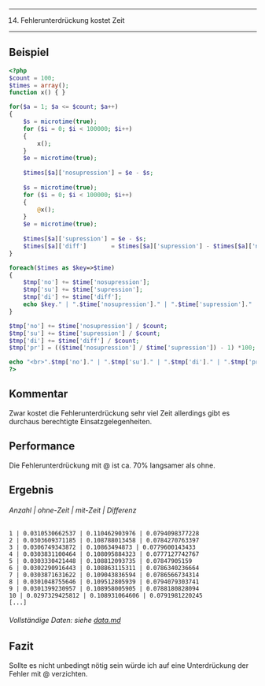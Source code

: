 ------
14. Fehlerunterdrückung kostet Zeit
------
Beispiel
-------
```php
<?php
$count = 100;
$times = array();
function x() { }

for($a = 1; $a <= $count; $a++)
{
	$s = microtime(true);
	for ($i = 0; $i < 100000; $i++)
	{
		x();
	}
	$e = microtime(true);
	
	$times[$a]['nosupression'] = $e - $s;
	
	$s = microtime(true);
	for ($i = 0; $i < 100000; $i++)
	{
		@x();
	}
	$e = microtime(true);
	
	$times[$a]['supression'] = $e - $s;
	$times[$a]['diff']		 = $times[$a]['supression'] - $times[$a]['nosupression'];
}

foreach($times as $key=>$time)
{
	$tmp['no'] += $time['nosupression'];
	$tmp['su'] += $time['supression'];
	$tmp['di'] += $time['diff'];
	echo $key." | ".$time['nosupression']." | ".$time['supression']." | ".$time['diff']."<br>";
}

$tmp['no'] += $time['nosupression'] / $count;
$tmp['su'] += $time['supression'] / $count;
$tmp['di'] += $time['diff'] / $count;
$tmp['pr'] = (($time['nosupression'] / $time['supression']) - 1) *100;

echo "<br>".$tmp['no']." | ".$tmp['su']." | ".$tmp['di']." | ".$tmp['pr']."<br>"
?>
```
Kommentar
---------
Zwar kostet die Fehlerunterdrückung sehr viel Zeit allerdings gibt es durchaus berechtigte Einsatzgelegenheiten.

Performance
-----------
Die Fehlerunterdrückung mit @ ist ca. 70% langsamer als ohne.

Ergebnis
---------
###### Anzahl | ohne-Zeit | mit-Zeit | Differenz
```
1 | 0.0310530662537 | 0.110462903976 | 0.0794098377228
2 | 0.0303609371185 | 0.108788013458 | 0.0784270763397
3 | 0.0306749343872 | 0.10863494873 | 0.0779600143433
4 | 0.0303831100464 | 0.108095884323 | 0.0777127742767
5 | 0.0303330421448 | 0.108812093735 | 0.07847905159
6 | 0.0302290916443 | 0.108863115311 | 0.0786340236664
7 | 0.0303871631622 | 0.109043836594 | 0.0786566734314
8 | 0.0301048755646 | 0.109512805939 | 0.0794079303741
9 | 0.0301399230957 | 0.108958005905 | 0.0788180828094
10 | 0.0297329425812 | 0.108931064606 | 0.0791981220245
[...]
```
###### Vollständige Daten: siehe [data.md](data.md,"data.md")

Fazit
------
Sollte es nicht unbedingt nötig sein würde ich auf eine Unterdrückung der Fehler mit @ verzichten.